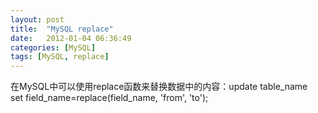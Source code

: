 ```yaml
---
layout: post
title:  "MySQL replace"
date:   2012-01-04 06:36:49
categories: [MySQL]
tags: [MySQL, replace]
---
```


在MySQL中可以使用replace函数来替换数据中的内容：update table_name set field_name=replace(field_name, 'from', 'to');